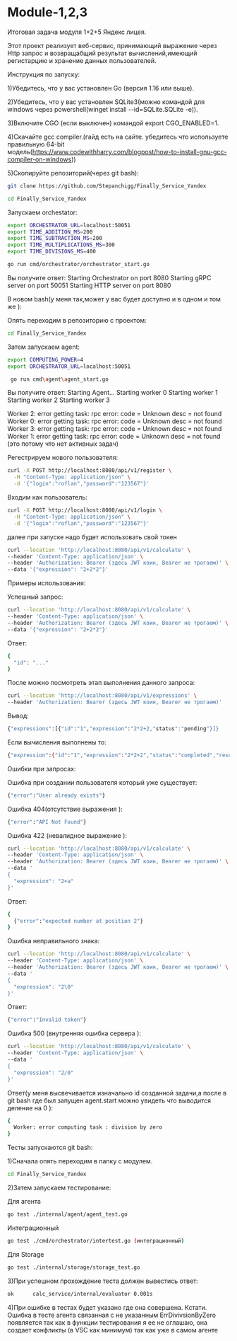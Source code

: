 # Module-1,2,3
Итоговая задача модуля 1+2+5 Яндекс лицея.

Этот проект реализует веб-сервис, принимающий выражение через Http запрос и возвращабщий результат вычислений,имеющий регистарцию и хранение данных пользователей.

Инструкция по запуску:

1)Убедитесь, что у вас установлен Go (версия 1.16 или выше).

2)Убедитесь, что у вас установлен SQLite3(можно командой для windows через powershell(winget install --id=SQLite.SQLite  -e)).

3)Включите CGO (если выключен) командой export CGO_ENABLED=1.

4)Скачайте gcc compiler.(гайд есть на сайте. убедитесь что используете правильную 64-bit модель(https://www.codewithharry.com/blogpost/how-to-install-gnu-gcc-compiler-on-windows))

5)Скопируйте репозиторий(через git bash):

```bash
git clone https://github.com/Stepanchigg/Finally_Service_Yandex
```

```bash
cd Finally_Service_Yandex
```

Запускаем orchestator:

```bash
export ORCHESTRATOR_URL=localhost:50051
export TIME_ADDITION_MS=200
export TIME_SUBTRACTION_MS=200
export TIME_MULTIPLICATIONS_MS=300
export TIME_DIVISIONS_MS=400

go run cmd/orchestrator/orchestrator_start.go
```

Вы получите ответ:
Starting Orchestrator on port 8080
Starting gRPC server on port 50051
Starting HTTP server on port 8080


В новом bash(у меня так,может у вас будет доcтупно и в одном и том же ):

Опять переходим в репозиторию с проектом:

```bash
cd Finally_Service_Yandex
```

Затем запускаем agent:

```bash
export COMPUTING_POWER=4
export ORCHESTRATOR_URL=localhost:50051

 go run cmd\agent\agent_start.go
```

Вы получите ответ:
Starting Agent...
Starting worker 0
Starting worker 1
Starting worker 2
Starting worker 3

Worker 2: error getting task: rpc error: code = Unknown desc = not found
Worker 0: error getting task: rpc error: code = Unknown desc = not found
Worker 3: error getting task: rpc error: code = Unknown desc = not found
Worker 1: error getting task: rpc error: code = Unknown desc = not found
(это потому что нет активных задач)

Регестрируем нового пользователя:

```bash
curl -X POST http://localhost:8080/api/v1/register \
  -H "Content-Type: application/json" \
  -d '{"login":"roflan","password":"123567"}'
```

Входим как пользователь:

```bash
curl -X POST http://localhost:8080/api/v1/login \
  -H "Content-Type: application/json" \
  -d '{"login":"roflan","password":"123567"}'
```

далее при запуске надо будет использовать свой токен 

```bash
curl --location 'http://localhost:8080/api/v1/calculate' \
--header 'Content-Type: application/json' \
--header 'Authorization: Bearer (здесь JWT коин, Bearer не трогаем)' \
--data '{"expression": "2+2*2"}'
```

Примеры использования:

Успешный запрос:

```bash
curl --location 'http://localhost:8080/api/v1/calculate' \
--header 'Content-Type: application/json' \
--header 'Authorization: Bearer (здесь JWT коин, Bearer не трогаем)' \
--data '{"expression": "2+2*2"}'
```

Ответ:

```bash
{
  "id": "..."
}
```

После можно посмотреть этап выполнения данного запроса:

```bash
curl --location 'http://localhost:8080/api/v1/expressions' \
--header 'Authorization: Bearer (здесь JWT коин, Bearer не трогаем)'
```

Вывод:

```bash
{"expressions":[{"id":"1","expression":"2*2+2,"status":"pending"}]}
```

Если вычисления выполнены то:

```bash
{"expression":{"id":"1","expression":"2*2+2","status":"completed","result":6}}
```

Ошибки при запросах:

Ошибка при создании пользователя который уже существует:

```bash
{"error":"User already exists"}
```

Ошибка 404(отсутствие выражения ):

```bash
{"error":"API Not Found"}
```

Ошибка 422 (невалидное выражение ):

```bash
curl --location 'http://localhost:8080/api/v1/calculate' \
--header 'Content-Type: application/json' \
--header 'Authorization: Bearer (здесь JWT коин, Bearer не трогаем)' \
--data '
{
  "expression": "2+a"
}'

```
Ответ:

```bash
{
  {"error":"expected number at position 2"}
}
```

Ошибка неправильного знака:

```bash
curl --location 'http://localhost:8080/api/v1/calculate' \
--header 'Content-Type: application/json' \
--header 'Authorization: Bearer (здесь JWT коин, Bearer не трогаем)' \
--data '
{
  "expression": "2\0"
}'
```

Ответ:

```bash
{"error":"Invalid token"}
```

Ошибка 500 (внутренняя ошибка сервера ):

```bash
curl --location 'http://localhost:8080/api/v1/calculate' \
--header 'Content-Type: application/json' \
--data '
{
  "expression": "2/0"
}'
```
Ответ(у  меня высвечивается изначально id созданной задачи,а после в git bash где был запущен agent.start можно увидеть что выводится деление на 0 ):

```bash
{
  Worker: error computing task : division by zero
}
```

Тесты запускаются git bash:

1)Сначала опять переходим в папку с модулем.

```bash
cd Finally_Service_Yandex
```

2)Затем запускаем тестирование:

Для агента

```bash
go test ./internal/agent/agent_test.go
```

Интеграционный

```bash
go test ./cmd/orchestrator/intertest.go (интеграционный)
```

Для Storage

```bash
go test ./internal/storage/storage_test.go
```

3)При успешном прохождение теста должен вывестись ответ:

```bash
ok  	calc_service/internal/evaluator	0.001s
```

4)При ошибке в тестах будет указано где она совершена.
Кстати. Ошибка в тесте агента связанная с не указанным ErrDivivsionByZero появляется так как в функции тестирования я ее не оглашаю,
она создает конфликты (в VSC как минимум) так как уже в самом агенте
